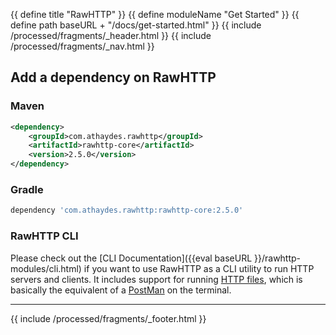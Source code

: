 {{ define title "RawHTTP" }}
{{ define moduleName "Get Started" }}
{{ define path baseURL + "/docs/get-started.html" }}
{{ include /processed/fragments/_header.html }}
{{ include /processed/fragments/_nav.html }}

## Add a dependency on RawHTTP

### Maven

```xml
<dependency>
    <groupId>com.athaydes.rawhttp</groupId>
    <artifactId>rawhttp-core</artifactId>
    <version>2.5.0</version>
</dependency>
```

### Gradle

```groovy
dependency 'com.athaydes.rawhttp:rawhttp-core:2.5.0'
```

### RawHTTP CLI

Please check out the [CLI Documentation]({{eval baseURL }}/rawhttp-modules/cli.html) if you want to use RawHTTP as
a CLI utility to run HTTP servers and clients. It includes support for running [HTTP files](https://www.jetbrains.com/help/idea/http-client-in-product-code-editor.html),
which is basically the equivalent of a [PostMan](https://www.postman.com/) on the terminal.

<hr>

{{ include /processed/fragments/_footer.html }}
